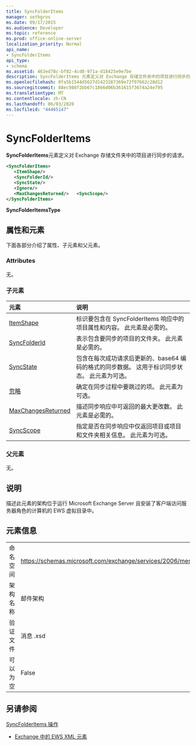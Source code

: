 ```yaml
---
title: SyncFolderItems
manager: sethgros
ms.date: 09/17/2015
ms.audience: Developer
ms.topic: reference
ms.prod: office-online-server
localization_priority: Normal
api_name:
- SyncFolderItems
api_type:
- schema
ms.assetid: 463ed78c-bf82-4cd8-971a-d18425e9e7be
description: SyncFolderItems 元素定义对 Exchange 存储文件夹中的项目进行同步的请求。
ms.openlocfilehash: 0fa5b1544d5627d1423287369e72f97662c28d12
ms.sourcegitcommit: 88ec988f2bb67c1866d06b361615f3674a24e795
ms.translationtype: MT
ms.contentlocale: zh-CN
ms.lasthandoff: 06/03/2020
ms.locfileid: "44465147"
---
```

# <a name="syncfolderitems"></a>SyncFolderItems

**SyncFolderItems**元素定义对 Exchange 存储文件夹中的项目进行同步的请求。 
  
```xml
<SyncFolderItems>
   <ItemShape/>
   <SyncFolderId/>
   <SyncState/>
   <Ignore/>
   <MaxChangesReturned/>   <SyncScope/>
</SyncFolderItems>
```

 **SyncFolderItemsType**
## <a name="attributes-and-elements"></a>属性和元素

下面各部分介绍了属性、子元素和父元素。
  
### <a name="attributes"></a>Attributes

无。
  
### <a name="child-elements"></a>子元素

|**元素**|**说明**|
|:-----|:-----|
|[ItemShape](itemshape.md) <br/> |标识要包含在 SyncFolderItems 响应中的项目属性和内容。 此元素是必需的。  <br/> |
|[SyncFolderId](syncfolderid.md) <br/> |表示包含要同步的项目的文件夹。 此元素是必需的。  <br/> |
|[SyncState](syncstate-ex15websvcsotherref.md) <br/> |包含在每次成功请求后更新的、base64 编码的格式的同步数据。 这用于标识同步状态。 此元素为可选。  <br/> |
|[忽略](ignore.md) <br/> |确定在同步过程中要跳过的项。 此元素为可选。  <br/> |
|[MaxChangesReturned](maxchangesreturned.md) <br/> |描述同步响应中可返回的最大更改数。 此元素是必需的。  <br/> |
|[SyncScope](syncscope.md) <br/> |指定是否在同步响应中仅返回项目或项目和文件夹相关信息。 此元素为可选。  <br/> |
   
### <a name="parent-elements"></a>父元素

无。
  
## <a name="remarks"></a>说明

描述此元素的架构位于运行 Microsoft Exchange Server 且安装了客户端访问服务器角色的计算机的 EWS 虚拟目录中。
  
## <a name="element-information"></a>元素信息

|||
|:-----|:-----|
|命名空间  <br/> |https://schemas.microsoft.com/exchange/services/2006/messages  <br/> |
|架构名称  <br/> |邮件架构  <br/> |
|验证文件  <br/> |消息 .xsd  <br/> |
|可以为空  <br/> |False  <br/> |
   
## <a name="see-also"></a>另请参阅



[SyncFolderItems 操作](syncfolderitems-operation.md)


- [Exchange 中的 EWS XML 元素](ews-xml-elements-in-exchange.md)

